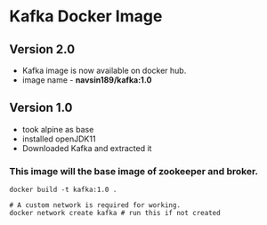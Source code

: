 # Kafka Docker Image

## Version 2.0

- Kafka image is now available on docker hub.
- image name - **navsin189/kafka:1.0**

## Version 1.0

- took alpine as base
- installed openJDK11
- Downloaded Kafka and extracted it

### This image will the base image of zookeeper and broker.

```
docker build -t kafka:1.0 .

# A custom network is required for working.
docker network create kafka # run this if not created
```
